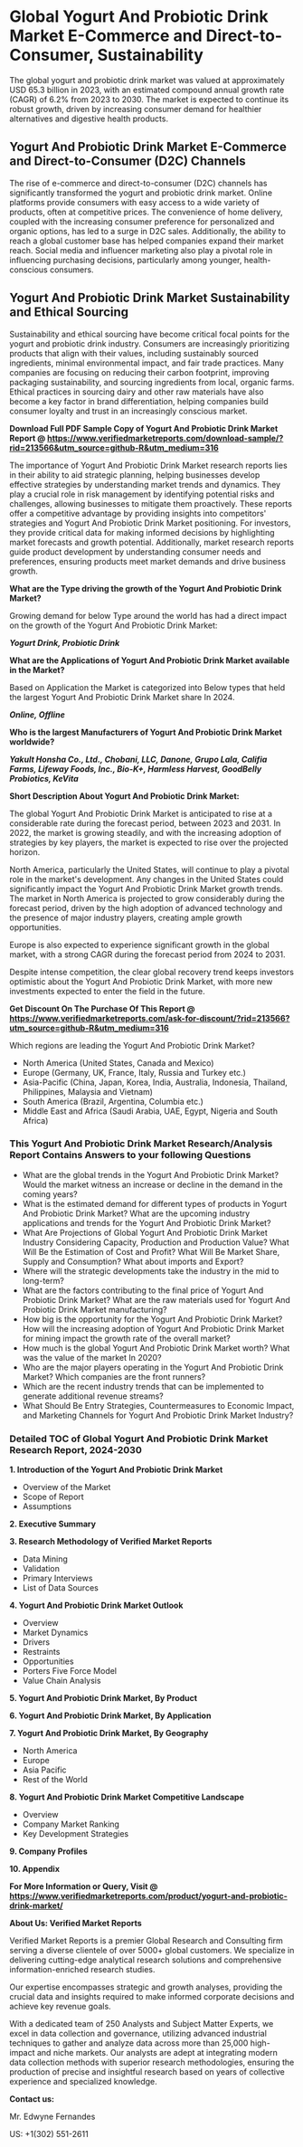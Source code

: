 <h1>Global Yogurt And Probiotic Drink Market E-Commerce and Direct-to-Consumer, Sustainability</h1><p class=""><p>The global yogurt and probiotic drink market was valued at approximately USD 65.3 billion in 2023, with an estimated compound annual growth rate (CAGR) of 6.2% from 2023 to 2030. The market is expected to continue its robust growth, driven by increasing consumer demand for healthier alternatives and digestive health products.</p><h2>Yogurt And Probiotic Drink Market E-Commerce and Direct-to-Consumer (D2C) Channels</h2><p>The rise of e-commerce and direct-to-consumer (D2C) channels has significantly transformed the yogurt and probiotic drink market. Online platforms provide consumers with easy access to a wide variety of products, often at competitive prices. The convenience of home delivery, coupled with the increasing consumer preference for personalized and organic options, has led to a surge in D2C sales. Additionally, the ability to reach a global customer base has helped companies expand their market reach. Social media and influencer marketing also play a pivotal role in influencing purchasing decisions, particularly among younger, health-conscious consumers.</p><h2>Yogurt And Probiotic Drink Market Sustainability and Ethical Sourcing</h2><p>Sustainability and ethical sourcing have become critical focal points for the yogurt and probiotic drink industry. Consumers are increasingly prioritizing products that align with their values, including sustainably sourced ingredients, minimal environmental impact, and fair trade practices. Many companies are focusing on reducing their carbon footprint, improving packaging sustainability, and sourcing ingredients from local, organic farms. Ethical practices in sourcing dairy and other raw materials have also become a key factor in brand differentiation, helping companies build consumer loyalty and trust in an increasingly conscious market.</p></p><p class=""><strong>Download Full PDF Sample Copy of Yogurt And Probiotic Drink Market Report @ <a href="https://www.verifiedmarketreports.com/download-sample/?rid=213566&utm_source=github-R&utm_medium=316" target="_blank">https://www.verifiedmarketreports.com/download-sample/?rid=213566&utm_source=github-R&utm_medium=316</a></strong></p><p>The importance of&nbsp;Yogurt And Probiotic Drink Market research reports lies in their ability to aid strategic planning, helping businesses develop effective strategies by understanding market trends and dynamics. They play a crucial role in risk management by identifying potential risks and challenges, allowing businesses to mitigate them proactively. These reports offer a competitive advantage by providing insights into competitors' strategies and Yogurt And Probiotic Drink Market positioning. For investors, they provide critical data for making informed decisions by highlighting market forecasts and growth potential. Additionally, market research reports guide product development by understanding consumer needs and preferences, ensuring products meet market demands and drive business growth.</p><p><strong>What are the&nbsp;Type driving the growth of the Yogurt And Probiotic Drink Market?</strong></p><p id="" class="">Growing demand for below Type around the world has had a direct impact on the growth of the Yogurt And Probiotic Drink Market:</p><p class=""><em><strong>Yogurt Drink, Probiotic Drink</strong></em></p><p class=""><strong>What are the&nbsp;Applications&nbsp;of Yogurt And Probiotic Drink Market available in the Market?</strong></p><p id="" class="">Based on Application the Market is categorized into Below types that held the largest Yogurt And Probiotic Drink Market share In 2024.</p><p class=""><em><strong>Online, Offline</strong></em></p><p class=""><strong>Who is the largest Manufacturers of Yogurt And Probiotic Drink Market worldwide?</strong></p><p><em><strong>Yakult Honsha Co., Ltd., Chobani, LLC, Danone, Grupo Lala, Califia Farms, Lifeway Foods, Inc., Bio-K+, Harmless Harvest, GoodBelly Probiotics, KeVita</strong></em></p><p id="" class=""><strong>Short Description About Yogurt And Probiotic Drink Market:</strong></p><p>The global Yogurt And Probiotic Drink Market is anticipated to rise at a considerable rate during the forecast period, between 2023 and 2031. In 2022, the market is growing steadily, and with the increasing adoption of strategies by key players, the market is expected to rise over the projected horizon.</p><p>North America, particularly the United States, will continue to play a pivotal role in the market's development. Any changes in the United States could significantly impact the Yogurt And Probiotic Drink Market growth trends. The market in North America is projected to grow considerably during the forecast period, driven by the high adoption of advanced technology and the presence of major industry players, creating ample growth opportunities.</p><p>Europe is also expected to experience significant growth in the global market, with a strong CAGR during the forecast period from 2024 to 2031.</p><p>Despite intense competition, the clear global recovery trend keeps investors optimistic about the Yogurt And Probiotic Drink Market, with more new investments expected to enter the field in the future.</p><p id="" class=""><strong>Get Discount On The Purchase Of This Report @ <a href="https://www.verifiedmarketreports.com/ask-for-discount/?rid=213566?utm_source=github-R&utm_medium=316" target="_blank">https://www.verifiedmarketreports.com/ask-for-discount/?rid=213566?utm_source=github-R&utm_medium=316</a></strong></p><p class="">Which regions are leading the Yogurt And Probiotic Drink Market?</p><ul><li>North America (United States, Canada and Mexico)</li><li>Europe (Germany, UK, France, Italy, Russia and Turkey etc.)</li><li>Asia-Pacific (China, Japan, Korea, India, Australia, Indonesia, Thailand, Philippines, Malaysia and Vietnam)</li><li>South America (Brazil, Argentina, Columbia etc.)</li><li>Middle East and Africa (Saudi Arabia, UAE, Egypt, Nigeria and South Africa)</li></ul><h3 id="" class="">This Yogurt And Probiotic Drink Market Research/Analysis Report Contains Answers to your following Questions</h3><ul><li>What are the global trends in the Yogurt And Probiotic Drink Market? Would the market witness an increase or decline in the demand in the coming years?</li><li>What is the estimated demand for different types of products in Yogurt And Probiotic Drink Market? What are the upcoming industry applications and trends for the Yogurt And Probiotic Drink Market?</li><li>What Are Projections of Global Yogurt And Probiotic Drink Market Industry Considering Capacity, Production and Production Value? What Will Be the Estimation of Cost and Profit? What Will Be Market Share, Supply and Consumption? What about imports and Export?</li><li>Where will the strategic developments take the industry in the mid to long-term?</li><li>What are the factors contributing to the final price of Yogurt And Probiotic Drink Market? What are the raw materials used for Yogurt And Probiotic Drink Market manufacturing?</li><li>How big is the opportunity for the Yogurt And Probiotic Drink Market? How will the increasing adoption of Yogurt And Probiotic Drink Market for mining impact the growth rate of the overall market?</li><li>How much is the global Yogurt And Probiotic Drink Market worth? What was the value of the market In 2020?</li><li>Who are the major players operating in the Yogurt And Probiotic Drink Market? Which companies are the front runners?</li><li>Which are the recent industry trends that can be implemented to generate additional revenue streams?</li><li>What Should Be Entry Strategies, Countermeasures to Economic Impact, and Marketing Channels for Yogurt And Probiotic Drink Market Industry?</li></ul><h3 id="" class="">Detailed TOC of Global Yogurt And Probiotic Drink Market Research Report, 2024-2030</h3><p id="" class=""><strong>1. Introduction of the Yogurt And Probiotic Drink Market</strong></p><ul><li>Overview of the Market</li><li>Scope of Report</li><li>Assumptions</li></ul><p id="" class=""><strong>2. Executive Summary</strong></p><p id="" class=""><strong>3. Research Methodology of Verified Market Reports</strong></p><ul><li>Data Mining</li><li>Validation</li><li>Primary Interviews</li><li>List of Data Sources</li></ul><p id="" class=""><strong>4. Yogurt And Probiotic Drink Market Outlook</strong></p><ul><li>Overview</li><li>Market Dynamics</li><li>Drivers</li><li>Restraints</li><li>Opportunities</li><li>Porters Five Force Model</li><li>Value Chain Analysis</li></ul><p id="" class=""><strong>5. Yogurt And Probiotic Drink Market, By Product</strong></p><p id="" class=""><strong>6. Yogurt And Probiotic Drink Market, By Application</strong></p><p id="" class=""><strong>7. Yogurt And Probiotic Drink Market, By Geography</strong></p><ul><li>North America</li><li>Europe</li><li>Asia Pacific</li><li>Rest of the World</li></ul><p id="" class=""><strong>8. Yogurt And Probiotic Drink Market Competitive Landscape</strong></p><ul><li>Overview</li><li>Company Market Ranking</li><li>Key Development Strategies</li></ul><p id="" class=""><strong>9. Company Profiles</strong></p><p id="" class=""><strong>10. Appendix</strong></p><p id="" class=""><strong>For More Information or Query, Visit @ <a href="https://www.verifiedmarketreports.com/product/yogurt-and-probiotic-drink-market/" target="_blank">https://www.verifiedmarketreports.com/product/yogurt-and-probiotic-drink-market/</a></strong></p><p id="" class=""><strong>About Us: Verified Market Reports</strong></p><p id="" class="">Verified Market Reports is a premier Global Research and Consulting firm serving a diverse clientele of over 5000+ global customers. We specialize in delivering cutting-edge analytical research solutions and comprehensive information-enriched research studies.</p><p id="" class="">Our expertise encompasses strategic and growth analyses, providing the crucial data and insights required to make informed corporate decisions and achieve key revenue goals.</p><p id="" class="">With a dedicated team of 250 Analysts and Subject Matter Experts, we excel in data collection and governance, utilizing advanced industrial techniques to gather and analyze data across more than 25,000 high-impact and niche markets. Our analysts are adept at integrating modern data collection methods with superior research methodologies, ensuring the production of precise and insightful research based on years of collective experience and specialized knowledge.</p><p id="" class=""><strong>Contact us:</strong></p><p id="" class="">Mr. Edwyne Fernandes</p><p id="" class="">US: +1(302) 551-2611</p>